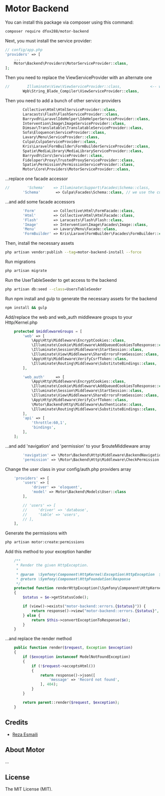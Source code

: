# Motor Backend

You can install this package via composer using this command:

```bash
composer require dfox288/motor-backend
```

Next, you must install the service provider:

```php
// config/app.php
'providers' => [
    ...
    Motor\Backend\Providers\MotorServiceProvider::class,
];
```

Then you need to replace the ViewServiceProvider with an alternate one

```php
//        Illuminate\View\ViewServiceProvider::class,             <-- we're replacing this so we can use blade templates from strings
        Wpb\String_Blade_Compiler\ViewServiceProvider::class,
```

Then you need to add a bunch of other service providers

```php
        Collective\Html\HtmlServiceProvider::class,
        Laracasts\Flash\FlashServiceProvider::class,
        Barryvdh\LaravelIdeHelper\IdeHelperServiceProvider::class,
        Intervention\Image\ImageServiceProvider::class,
        Dimsav\Translatable\TranslatableServiceProvider::class,
        Sofa\Eloquence\ServiceProvider::class,
        Lavary\Menu\ServiceProvider::class,
        Culpa\CulpaServiceProvider::class,
        Kris\LaravelFormBuilder\FormBuilderServiceProvider::class,
        Spatie\MediaLibrary\MediaLibraryServiceProvider::class,
        Barryvdh\Cors\ServiceProvider::class,
        Fideloper\Proxy\TrustedProxyServiceProvider::class,
        Spatie\Permission\PermissionServiceProvider::class,
        Motor\Core\Providers\MotorServiceProvider::class,
```

...replace one facade accessor

```php
//        'Schema'    => Illuminate\Support\Facades\Schema::class,
        'Schema'       => Culpa\Facades\Schema::class, // we use the culpa schema for easier migrations
```

...and add some facade accessors

```php
        'Form'        => Collective\Html\FormFacade::class,
        'Html'        => Collective\Html\HtmlFacade::class,
        'Flash'       => Laracasts\Flash\Flash::class,
        'Image'       => Intervention\Image\Facades\Image::class,
        'Menu'        => Lavary\Menu\Facade::class,
        'FormBuilder' => Kris\LaravelFormBuilder\Facades\FormBuilder::class,
```


Then, install the necessary assets
```bash
php artisan vendor:publish --tag=motor-backend-install --force
```

Run migrations

```bash
php artisan migrate
```

Run the UserTableSeeder to get access to the backend

```bash
php artisan db:seed --class=UsersTableSeeder
```

Run npm install and gulp to generate the necessary assets for the backend

```bash
npm install && gulp
```

Add/replace the web and web_auth middleware groups to your Http/Kernel.php

```php
    protected $middlewareGroups = [
        'web' => [
            \App\Http\Middleware\EncryptCookies::class,
            \Illuminate\Cookie\Middleware\AddQueuedCookiesToResponse::class,
            \Illuminate\Session\Middleware\StartSession::class,
            \Illuminate\View\Middleware\ShareErrorsFromSession::class,
            \App\Http\Middleware\VerifyCsrfToken::class,
            \Illuminate\Routing\Middleware\SubstituteBindings::class,
        ],

        'web_auth'     => [
            \App\Http\Middleware\EncryptCookies::class,
            \Illuminate\Cookie\Middleware\AddQueuedCookiesToResponse::class,
            \Illuminate\Session\Middleware\StartSession::class,
            \Illuminate\View\Middleware\ShareErrorsFromSession::class,
            \App\Http\Middleware\VerifyCsrfToken::class,
            \Motor\Backend\Http\Middleware\Authenticate::class,
            \Illuminate\Routing\Middleware\SubstituteBindings::class,
        ],
		'api' => [
			'throttle:60,1',
			'bindings',
		],
	];
```

...and add 'navigation' and 'permission' to your $routeMiddleware array

```php
        'navigation' => \Motor\Backend\Http\Middleware\BackendNavigation::class,
        'permission' => \Motor\Backend\Http\Middleware\CheckPermission::class,
```

Change the user class in your config/auth.php providers array

```php
    'providers' => [
        'users' => [
            'driver' => 'eloquent',
            'model' => Motor\Backend\Models\User::class
        ],

        // 'users' => [
        //     'driver' => 'database',
        //     'table' => 'users',
        // ],
    ],
```

Generate the permissions with

```bash
php artisan motor:create:permissions
```

Add this method to your exception handler

```php
    /**
     * Render the given HttpException.
     *
     * @param  \Symfony\Component\HttpKernel\Exception\HttpException  $e
     * @return \Symfony\Component\HttpFoundation\Response
     */
    protected function renderHttpException(\Symfony\Component\HttpKernel\Exception\HttpException $e)
    {
        $status = $e->getStatusCode();

        if (view()->exists("motor-backend::errors.{$status}")) {
            return response()->view("motor-backend::errors.{$status}", ['exception' => $e], $status, $e->getHeaders());
        } else {
            return $this->convertExceptionToResponse($e);
        }
    }
```

...and replace the render method

```php
    public function render($request, Exception $exception)
    {
        if ($exception instanceof ModelNotFoundException)
        {
            if (!$request->acceptsHtml())
            {
                return response()->json([
                    'message' => 'Record not found',
                ], 404);
            }
        }

        return parent::render($request, $exception);
    }
```

## Credits

- [Reza Esmaili](https://github.com/dfox288)

## About Motor
...

## License

The MIT License (MIT).